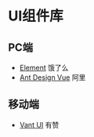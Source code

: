 # UI组件库

## PC端

* [Element](https://element.eleme.cn/#/zh-CN)  饿了么
* [Ant Design Vue](https://1x.antdv.com/docs/vue/introduce-cn/)  阿里

## 移动端

* [Vant UI](https://vant-contrib.gitee.io/vant/v2/#/zh-CN/)  有赞
